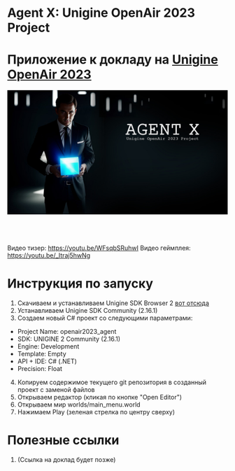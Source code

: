 # Agent X: Unigine OpenAir 2023 Project
# Приложение к докладу на [Unigine OpenAir 2023](https://openair-2023.unigine.com/)

![](data/images/logo.jpg)<br>
<br><br><br>

Видео тизер: https://youtu.be/WFsqbSRuhwI
Видео геймплея: https://youtu.be/_Itraj5hwNg

# Инструкция по запуску
1. Скачиваем и устанавливаем Unigine SDK Browser 2 [вот отсюда](https://unigine.com/get-unigine/)
2. Устанавливаем Unigine SDK Community (2.16.1)
3. Создаем новый C# проект со следующими параметрами:
- Project Name: openair2023_agent
- SDK: UNIGINE 2 Community (2.16.1)
- Engine: Development
- Template: Empty
- API + IDE: C# (.NET)
- Precision: Float
4. Копируем содержимое текущего git репозитория в созданный проект с заменой файлов
5. Открываем редактор (кликая по кнопке "Open Editor")
6. Открываем мир worlds/main_menu.world
7. Нажимаем Play (зеленая стрелка по центру сверху)

# Полезные ссылки
1. (Ссылка на доклад будет позже)

